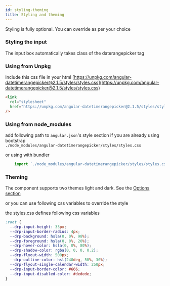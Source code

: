 ```yaml
---
id: styling-theming
title: Styling and theming
---
```


Styling is fully optional. You can override as per your choice

### Styling the input

The input box automatically takes class of the daterangepicker tag

### Using from Unpkg

Include this css file in your html
[https://unpkg.com/angular-datetimerangepicker@2.1.5/styles/styles.css](https://unpkg.com/angular-datetimerangepicker@2.1.5/styles/styles.css)

```html
<link
  rel="stylesheet"
  href="https://unpkg.com/angular-datetimerangepicker@2.1.5/styles/styles.css"
/>
```

### Using from node_modules

add following path to `angular.json`'s style section if you are already using bootstrap <br/>
`./node_modules/angular-datetimerangepicker/styles/styles.css`

or using with bundler

```js
    import `./node_modules/angular-datetimerangepicker/styles/styles.css`;
```

### Theming

The component supports two themes light and dark. See the [Options section](/docs/daterangepicker/configuration-options)

or you can use following css variables to override the style

the styles.css defines following css variables

```css
:root {
  --drp-input-height: 33px;
  --drp-input-border-radius: 4px;
  --drp-background: hsla(0, 0%, 98%);
  --drp-foreground: hsla(0, 0%, 20%);
  --drp-hover-color: hsla(0, 0%, 80%);
  --drp-shadow-color: rgba(0, 0, 0, 0.2);
  --drp-flyout-width: 500px;
  --drp-outline-color: hsl(240deg, 50%, 30%);
  --drp-flyout-single-calendar-width: 250px;
  --drp-input-border-color: #666;
  --drp-input-disabled-color: #dedede;
}
```
